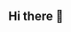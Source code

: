 ## Hi there 👋

<!--
**usmankicsit/usmankicsit** is a ✨ _special_ ✨ repository because its `README.md` (this file) appears on your GitHub profile.

Here are some ideas to get you started:

- 🔭 I’m currently working on ...
- 🌱 I’m currently learning ...
- 👯 I’m looking to collaborate on ...
- 🤔 I’m looking for help with ...
- 💬 Ask me about ...# MERN Stack Project

## 🚀 Project Overview
A full-stack web application built using the **MERN stack** (MongoDB, Express.js, React, Node.js). This project follows best practices for scalable and maintainable development.

## 🛠️ Tech Stack

### **Frontend (React.js & Ecosystem)**
- **React.js** – Frontend framework
- **Next.js** (Optional) – SSR & SSG support
- **Redux Toolkit / Zustand** – State management
- **React Query (TanStack Query)** – Data fetching & caching
- **Tailwind CSS / MUI / Chakra UI** – Styling & UI framework
- **Framer Motion** – Animations
- **Axios / Fetch API** – API requests

### **Backend (Node.js & Express.js)**
- **Node.js** – Runtime environment
- **Express.js** – Backend framework
- **Mongoose / Prisma** – ODM/ORM for MongoDB
- **JWT (jsonwebtoken)** – Authentication
- **bcryptjs / Argon2** – Password hashing
- **Socket.io / WebSockets** – Real-time communication
- **Cloudinary / AWS S3** – File storage
- **BullMQ / Agenda** – Job queues
- **Swagger / Postman** – API documentation

### **Database (MongoDB)**
- **MongoDB Atlas** – Cloud database
- **Mongoose Schema Models** – ORM for MongoDB

### **DevOps & Deployment**
- **Docker** – Containerization
- **Vercel / Netlify** – Frontend deployment
- **Render / Heroku / AWS EC2** – Backend deployment
- **GitHub Actions** – CI/CD automation
- **PM2** – Process manager for Node.js

---

## 📂 Folder Structure
```
📦 my-mern-app
 ┣ 📂 client       # React Frontend
 ┣ 📂 server       # Express Backend
 ┣ 📂 models       # Database Models (MongoDB)
 ┣ 📂 routes       # API Routes
 ┣ 📂 controllers  # Logic for Routes
 ┣ 📂 middleware   # Authentication & Authorization
 ┣ 📂 utils        # Helper Functions
 ┣ 📜 .env         # Environment Variables
 ┣ 📜 package.json # Dependencies
 ┗ 📜 README.md    # Documentation
```

---

## 🔧 Installation & Setup

### 1️⃣ Clone the repository
```sh
git clone https://github.com/your-username/your-repo.git
cd your-repo
```

### 2️⃣ Install dependencies (for both frontend & backend)
```sh
# Install server dependencies
cd server
npm install

# Install client dependencies
cd ../client
npm install
```

### 3️⃣ Set up environment variables
Create a `.env` file in the **server** folder and add:
```env
PORT=5000
MONGO_URI=your_mongodb_connection_string
JWT_SECRET=your_secret_key
CLOUDINARY_URL=your_cloudinary_api
```

### 4️⃣ Run the development servers
```sh
# Start Backend Server (http://localhost:5000)
cd server
npm run dev

# Start Frontend Server (http://localhost:3000)
cd client
npm start
```

---

## 🚀 Features
✅ User Authentication (Register/Login with JWT)  
✅ Role-Based Access Control (RBAC)  
✅ CRUD Operations (Create, Read, Update, Delete)  
✅ Real-time Notifications (Socket.io)  
✅ File Uploads (Cloudinary)  
✅ Dark Mode Support  
✅ API Documentation (Swagger)  

---

## 🐛 Issues & Contributions
Feel free to open an issue or submit a pull request!

---

## 📜 License
This project is **MIT licensed**. You are free to use and modify it for personal or commercial projects.

- 📫 How to reach me: ...
- 😄 Pronouns: ...
- ⚡ Fun fact: ...
-->
